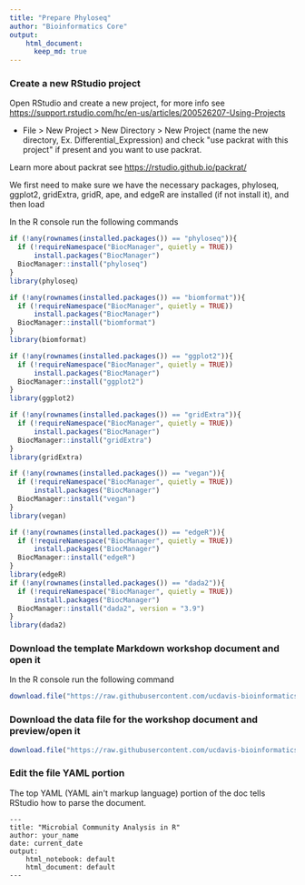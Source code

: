 ```yaml
---
title: "Prepare Phyloseq"
author: "Bioinformatics Core"
output:
    html_document:
      keep_md: true
---
```


### Create a new RStudio project

Open RStudio and create a new project, for more info see <https://support.rstudio.com/hc/en-us/articles/200526207-Using-Projects>

* File > New Project > New Directory > New Project (name the new directory, Ex. Differential_Expression) and check "use packrat with this project" if present and you want to use packrat.

Learn more about packrat see <https://rstudio.github.io/packrat/>

We first need to make sure we have the necessary packages, phyloseq, ggplot2, gridExtra, gridR, ape, and edgeR are installed (if not install it), and then load

In the R console run the following commands

```r
if (!any(rownames(installed.packages()) == "phyloseq")){
  if (!requireNamespace("BiocManager", quietly = TRUE))
      install.packages("BiocManager")
  BiocManager::install("phyloseq")
}
library(phyloseq)

if (!any(rownames(installed.packages()) == "biomformat")){
  if (!requireNamespace("BiocManager", quietly = TRUE))
      install.packages("BiocManager")
  BiocManager::install("biomformat")
}
library(biomformat)

if (!any(rownames(installed.packages()) == "ggplot2")){
  if (!requireNamespace("BiocManager", quietly = TRUE))
      install.packages("BiocManager")
  BiocManager::install("ggplot2")
}
library(ggplot2)

if (!any(rownames(installed.packages()) == "gridExtra")){
  if (!requireNamespace("BiocManager", quietly = TRUE))
      install.packages("BiocManager")
  BiocManager::install("gridExtra")
}
library(gridExtra)

if (!any(rownames(installed.packages()) == "vegan")){
  if (!requireNamespace("BiocManager", quietly = TRUE))
      install.packages("BiocManager")
  BiocManager::install("vegan")
}
library(vegan)

if (!any(rownames(installed.packages()) == "edgeR")){
  if (!requireNamespace("BiocManager", quietly = TRUE))
      install.packages("BiocManager")
  BiocManager::install("edgeR")
}
library(edgeR)
if (!any(rownames(installed.packages()) == "dada2")){
  if (!requireNamespace("BiocManager", quietly = TRUE))
      install.packages("BiocManager")
  BiocManager::install("dada2", version = "3.9")
}
library(dada2)
```

### Download the template Markdown workshop document and open it

In the R console run the following command

```r
download.file("https://raw.githubusercontent.com/ucdavis-bioinformatics-training/2019_September_UCD_Microbial_Community_Analysis_Workshop/master/MCA_Workshop_R/phyloseq.Rmd", "MCA_phyloseq.Rmd")
```

### Download the data file for the workshop document and preview/open it


```r
download.file("https://raw.githubusercontent.com/ucdavis-bioinformatics-training/2019_September_UCD_Microbial_Community_Analysis_Workshop/master/MCA_Workshop_R/16sV3V5.biom", "16sV3V5.biom")
```

### Edit the file YAML portion

The top YAML (YAML ain't markup language) portion of the doc tells RStudio how to parse the document.

<pre><code>---
title: "Microbial Community Analysis in R"
author: your_name
date: current_date
output:
    html_notebook: default
    html_document: default
---</code></pre>
